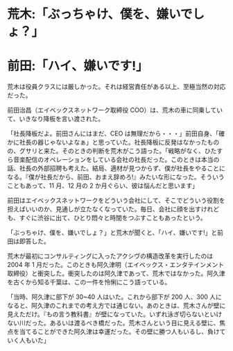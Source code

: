 # 荒木:「ぶっちゃけ、僕を、嫌いでしょ？」

# 前田:「ハイ、嫌いです!」

荒木は役員クラスには厳しかった。それは経営責任がある以上、至極当然の対応だった。

前田治昌（エイベックスネットワーク取締役 COO）は、荒木の車に同乗していて、いきなり降板を言い渡された。

「社長降板だよ。前田さんにはまだ、CEO は無理だから・・・」前田自身、「確かに社長の器じゃないよなぁ」と思っていた。社長降板に反発はなかったものの、グサリと来た。そのときの判断を荒木がこう語った。「戦略がなく、ひたすら音楽配信のオペレーションをしている会社の社長だった。このときは本当の話、社長の外部招聘も考えた。結局、適材が見つからず、僕が社長をやることになる。『僕が社長だから、前田、おまえ辞めろ!』みたいな形になった。そういうこともあって、11 月、12 月の 2 か月ぐらい、彼は悩んだと思います」

前田はエイベックスネットワークをどういう会社にして、そこでどういう役割を担えばいいのか、見通しが立たなくなっていた。毎日、会社に顔を出すけれども、すぐに渋谷に出て、ひとり悶々と時間をつぶすこともあったという。

「ぶっちゃけ、僕を、嫌いでしょ？」と荒木が聞くと、「ハイ、嫌いです!」と前田は即答した。

荒木が最初にコンサルティングに入ったアクシヴの構造改革を実行したのは 2004 年 1 月だった。このときも阿久津明（エイベックス・エンタテインメント取締役）と衝突した。衝突したのは阿久津であって、荒木ではなかった。阿久津を古くから知る千葉は、この一件を怜悧にこう語っている。

「当時、阿久津に部下が 30~40 人はいた。これから部下が 200 人、300 人になると、阿久津のこれまでの考え方では通じない。あのときは、荒木さんが壁に見えただけ。『もの言う教科書』が壁になっていた。いずれ泳ぎ切らないといけない川だった。あるいは渡るべき橋だった。荒木さんという目に見える壁に、焦点を当てることができた阿久津は幸運だった。その壁に勝つ人もいるし、負けていく人もいた」
